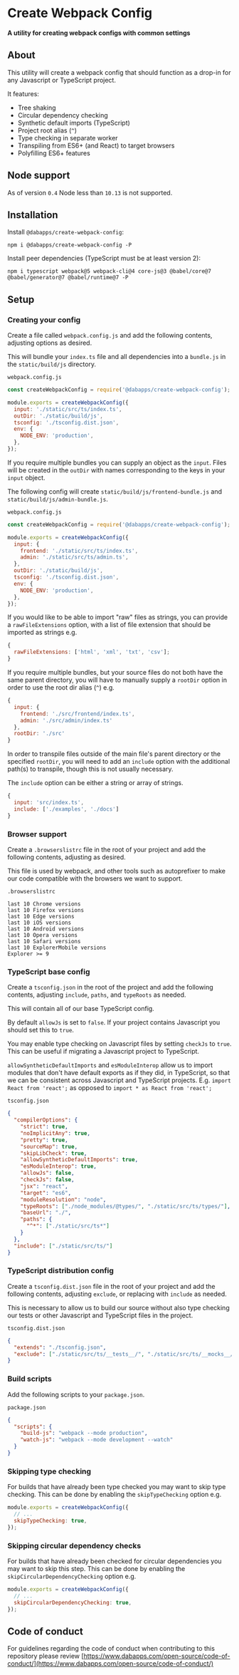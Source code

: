# Create Webpack Config

**A utility for creating webpack configs with common settings**

## About

This utility will create a webpack config that should function as a drop-in for any Javascript or TypeScript project.

It features:

- Tree shaking
- Circular dependency checking
- Synthetic default imports (TypeScript)
- Project root alias (`^`)
- Type checking in separate worker
- Transpiling from ES6+ (and React) to target browsers
- Polyfilling ES6+ features

## Node support

As of version `0.4` Node less than `10.13` is not supported.

## Installation

Install `@dabapps/create-webpack-config`:

```shell
npm i @dabapps/create-webpack-config -P
```

Install peer dependencies (TypeScript must be at least version 2):

```shell
npm i typescript webpack@5 webpack-cli@4 core-js@3 @babel/core@7 @babel/generator@7 @babel/runtime@7 -P
```

## Setup

### Creating your config

Create a file called `webpack.config.js` and add the following contents, adjusting options as desired.

This will bundle your `index.ts` file and all dependencies into a `bundle.js` in the `static/build/js` directory.

`webpack.config.js`

```js
const createWebpackConfig = require('@dabapps/create-webpack-config');

module.exports = createWebpackConfig({
  input: './static/src/ts/index.ts',
  outDir: './static/build/js',
  tsconfig: './tsconfig.dist.json',
  env: {
    NODE_ENV: 'production',
  },
});
```

If you require multiple bundles you can supply an object as the `input`. Files will be created in the `outDir` with names corresponding to the keys in your `input` object.

The following config will create `static/build/js/frontend-bundle.js` and `static/build/js/admin-bundle.js`.

`webpack.config.js`

```js
const createWebpackConfig = require('@dabapps/create-webpack-config');

module.exports = createWebpackConfig({
  input: {
    frontend: './static/src/ts/index.ts',
    admin: './static/src/ts/admin.ts',
  },
  outDir: './static/build/js',
  tsconfig: './tsconfig.dist.json',
  env: {
    NODE_ENV: 'production',
  },
});
```

If you would like to be able to import "raw" files as strings, you can provide a `rawFileExtensions` option, with a list of file extension that should be imported as strings e.g.

```js
{
  rawFileExtensions: ['html', 'xml', 'txt', 'csv'];
}
```

If you require multiple bundles, but your source files do not both have the same parent directory, you will have to manually supply a `rootDir` option in order to use the root dir alias (`^`) e.g.

```js
{
  input: {
    frontend: './src/frontend/index.ts',
    admin: './src/admin/index.ts'
  },
  rootDir: './src'
}
```

In order to transpile files outside of the main file's parent directory or the specified `rootDir`, you will need to add an `include` option with the additional path(s) to transpile, though this is not usually necessary.

The `include` option can be either a string or array of strings.

```js
{
  input: 'src/index.ts',
  include: ['./examples', './docs']
}
```

### Browser support

Create a `.browserslistrc` file in the root of your project and add the following contents, adjusting as desired.

This file is used by webpack, and other tools such as autoprefixer to make our code compatible with the browsers we want to support.

`.browserslistrc`

```
last 10 Chrome versions
last 10 Firefox versions
last 10 Edge versions
last 10 iOS versions
last 10 Android versions
last 10 Opera versions
last 10 Safari versions
last 10 ExplorerMobile versions
Explorer >= 9
```

### TypeScript base config

Create a `tsconfig.json` in the root of the project and add the following contents, adjusting `include`, `paths`, and `typeRoots` as needed.

This will contain all of our base TypeScript config.

By default `allowJs` is set to `false`. If your project contains Javascript you should set this to `true`.

You may enable type checking on Javascript files by setting `checkJs` to `true`. This can be useful if migrating a Javascript project to TypeScript.

`allowSyntheticDefaultImports` and `esModuleInterop` allow us to import modules that don't have default exports as if they did, in TypeScript, so that we can be consistent across Javascript and TypeScript projects. E.g. `import React from 'react';` as opposed to `import * as React from 'react';`

`tsconfig.json`

```json
{
  "compilerOptions": {
    "strict": true,
    "noImplicitAny": true,
    "pretty": true,
    "sourceMap": true,
    "skipLibCheck": true,
    "allowSyntheticDefaultImports": true,
    "esModuleInterop": true,
    "allowJs": false,
    "checkJs": false,
    "jsx": "react",
    "target": "es6",
    "moduleResolution": "node",
    "typeRoots": ["./node_modules/@types/", "./static/src/ts/types/"],
    "baseUrl": "./",
    "paths": {
      "^*": ["./static/src/ts*"]
    }
  },
  "include": ["./static/src/ts/"]
}
```

### TypeScript distribution config

Create a `tsconfig.dist.json` file in the root of your project and add the following contents, adjusting `exclude`, or replacing with `include` as needed.

This is necessary to allow us to build our source without also type checking our tests or other Javascript and TypeScript files in the project.

`tsconfig.dist.json`

```json
{
  "extends": "./tsconfig.json",
  "exclude": ["./static/src/ts/__tests__/", "./static/src/ts/__mocks__/"]
}
```

### Build scripts

Add the following scripts to your `package.json`.

`package.json`

```json
{
  "scripts": {
    "build-js": "webpack --mode production",
    "watch-js": "webpack --mode development --watch"
  }
}
```

### Skipping type checking

For builds that have already been type checked you may want to skip type checking. This can be done by enabling the `skipTypeChecking` option e.g.

```js
module.exports = createWebpackConfig({
  // ...
  skipTypeChecking: true,
});
```

### Skipping circular dependency checks

For builds that have already been checked for circular dependencies you may want to skip this step. This can be done by enabling the `skipCircularDependencyChecking` option e.g.

```js
module.exports = createWebpackConfig({
  // ...
  skipCircularDependencyChecking: true,
});
```

## Code of conduct

For guidelines regarding the code of conduct when contributing to this repository please review [https://www.dabapps.com/open-source/code-of-conduct/](https://www.dabapps.com/open-source/code-of-conduct/)
